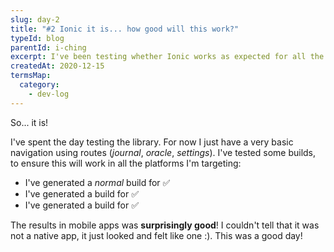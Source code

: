 ```yaml
---
slug: day-2
title: "#2 Ionic it is... how good will this work?"
typeId: blog
parentId: i-ching
excerpt: I've been testing whether Ionic works as expected for all the platforms I'm targeting.
createdAt: 2020-12-15
termsMap:
  category:
    - dev-log
---
```


So... [](ionic) it is!

I've spent the day testing the library. For now I just have a very basic navigation using routes (_journal_, _oracle_, _settings_). I've tested some builds, to ensure this will work in all the platforms I'm targeting:

* I've generated a _normal_ build for [](web) ✅
* I've generated a build for [](android)  ✅
* I've generated a build for [](ios)  ✅

The results in mobile apps was **surprisingly good**! I couldn't tell that it was not a native app, it just looked and felt like one :). This was a good day!